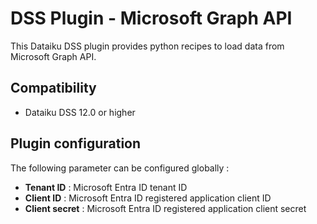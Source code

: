 # DSS Plugin - Microsoft Graph API

This Dataiku DSS plugin provides python recipes to load data from Microsoft Graph API.

## Compatibility

* Dataiku DSS 12.0 or higher

## Plugin configuration
The following parameter can be configured globally :
* **Tenant ID** : Microsoft Entra ID tenant ID
* **Client ID** : Microsoft Entra ID registered application client ID
* **Client secret** : Microsoft Entra ID registered application client secret
